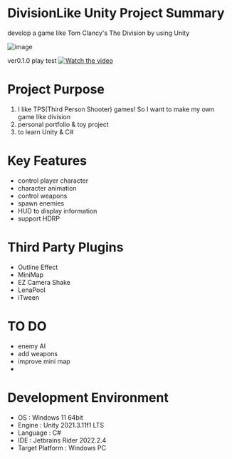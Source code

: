 # DivisionLike Unity Project Summary
develop a game like Tom Clancy's The Division by using Unity

![image](https://user-images.githubusercontent.com/29808782/179521804-14d527cf-0543-4ddd-bb8e-feed2149be53.png)


ver0.1.0 play test
[![Watch the video](https://imgur.com/4sLMOfm.png)](https://youtu.be/qlCFAl2lha8?si=E8AF8viYAfiRqchf)

# Project Purpose
1. I like TPS(Third Person Shooter) games! So I want to make my own game like division
2. personal portfolio & toy project
3. to learn Unity & C#

# Key Features
- control player character
- character animation
- control weapons
- spawn enemies
- HUD to display information
- support HDRP

# Third Party Plugins
- Outline Effect
- MiniMap
- EZ Camera Shake
- LenaPool
- iTween

# TO DO
- enemy AI
- add weapons
- improve mini map
- 

# Development Environment
- OS : Windows 11 64bit
- Engine : Unity 2021.3.11f1 LTS
- Language : C#
- IDE : Jetbrains Rider 2022.2.4
- Target Platform : Windows PC
